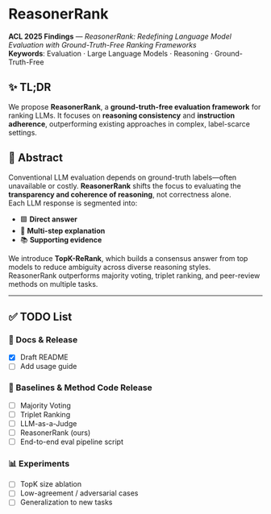 # ReasonerRank

**ACL 2025 Findings** — *ReasonerRank: Redefining Language Model Evaluation with Ground-Truth-Free Ranking Frameworks*  
**Keywords**: Evaluation · Large Language Models · Reasoning · Ground-Truth-Free

## ✨ TL;DR

We propose **ReasonerRank**, a **ground-truth-free evaluation framework** for ranking LLMs. It focuses on **reasoning consistency** and **instruction adherence**, outperforming existing approaches in complex, label-scarce settings.

## 🧠 Abstract

Conventional LLM evaluation depends on ground-truth labels—often unavailable or costly. **ReasonerRank** shifts the focus to evaluating the **transparency and coherence of reasoning**, not correctness alone.  
Each LLM response is segmented into:

- 🟩 **Direct answer**  
- 🧩 **Multi-step explanation**  
- 📚 **Supporting evidence**

We introduce **TopK-ReRank**, which builds a consensus answer from top models to reduce ambiguity across diverse reasoning styles.  
ReasonerRank outperforms majority voting, triplet ranking, and peer-review methods on multiple tasks.

---

## ✅ TODO List

### 📄 Docs & Release
- [x] Draft README
- [ ] Add usage guide

### 🧩 Baselines & Method Code Release
- [ ] Majority Voting
- [ ] Triplet Ranking
- [ ] LLM-as-a-Judge
- [ ] ReasonerRank (ours)
- [ ] End-to-end eval pipeline script

### 📊 Experiments
- [ ] TopK size ablation
- [ ] Low-agreement / adversarial cases
- [ ] Generalization to new tasks
